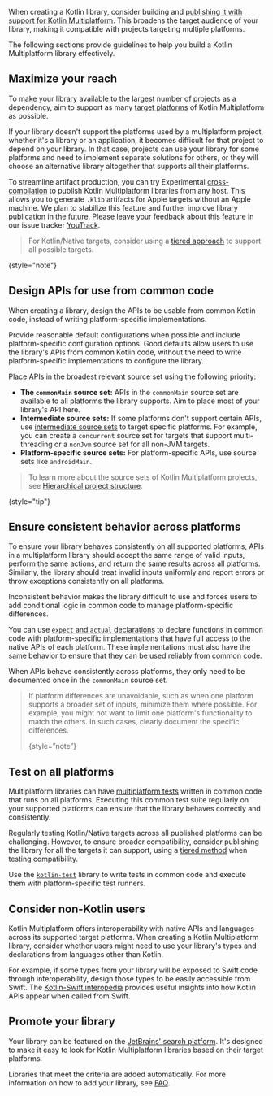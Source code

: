 [//]: # (title: 构建适用于多平台的 Kotlin 库)

When creating a Kotlin library, consider building and [publishing it with support for Kotlin Multiplatform](multiplatform-publish-lib.md).
This broadens the target audience of your library, making it compatible with projects targeting multiple platforms.

The following sections provide guidelines to help you build a Kotlin Multiplatform library effectively.

## Maximize your reach

To make your library available to the largest number of projects as a dependency,
aim to support as many [target platforms](multiplatform-dsl-reference.md#目标) of Kotlin Multiplatform as possible.

If your library doesn't support the platforms used by a multiplatform project,
whether it's a library or an application, it becomes difficult for that project to depend on your library.
In that case, projects can use your library for some platforms and need to implement separate solutions for others,
or they will choose an alternative library altogether that supports all their platforms.

To streamline artifact production, you can try Experimental [cross-compilation](multiplatform-publish-lib.md#host-requirements) to publish Kotlin Multiplatform libraries from any host.
This allows you to generate `.klib` artifacts for Apple targets without an Apple machine.
We plan to stabilize this feature and further improve library publication in the future.
Please leave your feedback about this feature in our issue tracker [YouTrack](https://youtrack.jetbrains.com/issue/KT-71290).

> For Kotlin/Native targets, consider using a [tiered approach](native-target-support.md#for-library-authors) to support all possible targets.
>
{style="note"}

## Design APIs for use from common code

When creating a library, design the APIs to be usable from common Kotlin code, instead of writing platform-specific implementations.

Provide reasonable default configurations when possible and include platform-specific configuration options.
Good defaults allow users to use the library's APIs from common Kotlin code, without the need to write platform-specific implementations to configure the library.

Place APIs in the broadest relevant source set using the following priority:

* **The `commonMain` source set:** APIs in the `commonMain` source set are available to all platforms the library supports. Aim to place most of your library's API here.
* **Intermediate source sets:** If some platforms don't support certain APIs, use [intermediate source sets](multiplatform-discover-project.md#intermediate-source-sets) to target specific platforms.
For example, you can create a `concurrent` source set for targets that support multi-threading or a `nonJvm` source set for all non-JVM targets.
* **Platform-specific source sets:** For platform-specific APIs, use source sets like `androidMain`.

> To learn more about the source sets of Kotlin Multiplatform projects, see [Hierarchical project structure](multiplatform-hierarchy.md).
>
{style="tip"}

## Ensure consistent behavior across platforms

To ensure your library behaves consistently on all supported platforms,
APIs in a multiplatform library should accept the same range of valid inputs, perform the same actions,
and return the same results across all platforms.
Similarly, the library should treat invalid inputs uniformly and report errors or throw exceptions consistently on all platforms.

Inconsistent behavior makes the library difficult to use and forces users to add conditional logic in common code to manage platform-specific differences.

You can use [`expect` and `actual` declarations](multiplatform-expect-actual.md) to declare functions in common code with
platform-specific implementations that have full access to the native APIs of each platform.
These implementations must also have the same behavior to ensure that they can be used reliably from common code.

When APIs behave consistently across platforms, they only need to be documented once in the `commonMain` source set.

> If platform differences are unavoidable, such as when one platform
> supports a broader set of inputs, minimize them where possible. For example, you might not want to limit one platform's functionality to match the others. In such cases, clearly document the specific differences.
>
> {style=”note”}

## Test on all platforms

Multiplatform libraries can have [multiplatform tests](https://www.jetbrains.com/help/kotlin-multiplatform-dev/multiplatform-run-tests.html) written in common code that runs on all platforms.
Executing this common test suite regularly on your supported platforms can ensure that the library behaves correctly and consistently.

Regularly testing Kotlin/Native targets across all published platforms can be challenging.
However, to ensure broader compatibility, consider publishing the library for all the targets it can support, using a [tiered method](native-target-support.md#for-library-authors) when testing compatibility.

Use the [`kotlin-test`](https://kotlinlang.org/api/latest/kotlin.test/) library to write tests in common code and execute them with platform-specific test runners.

## Consider non-Kotlin users

Kotlin Multiplatform offers interoperability with native APIs and languages across its supported target platforms.
When creating a Kotlin Multiplatform library, consider whether users might need to use your library's types and declarations
from languages other than Kotlin.

For example, if some types from your library will be exposed to Swift code through interoperability,
design those types to be easily accessible from Swift.
The [Kotlin-Swift interopedia](https://github.com/kotlin-hands-on/kotlin-swift-interopedia) provides useful insights into how Kotlin APIs appear when called from Swift.

## Promote your library

Your library can be featured on the [JetBrains' search platform](https://klibs.io/).
It's designed to make it easy to look for Kotlin Multiplatform libraries based on their target platforms.

Libraries that meet the criteria are added automatically. For more information on how to add your library, see [FAQ](https://klibs.io/faq).
